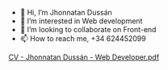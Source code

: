 - 👋 Hi, I’m Jhonnatan Dussán
- 👀 I’m interested in Web development
- 💞️ I’m looking to collaborate on Front-end
- 📫 How to reach me, +34 624452099

<!---
jodu07/jodu07 is a ✨ special ✨ repository because its `README.md` (this file) appears on your GitHub profile.
You can click the Preview link to take a look at your changes.
--->
[CV - Jhonnatan Dussán - Web Developer.pdf](https://github.com/user-attachments/files/20869087/CV.-.Jhonnatan.Dussan.-.Web.Developer.pdf)





